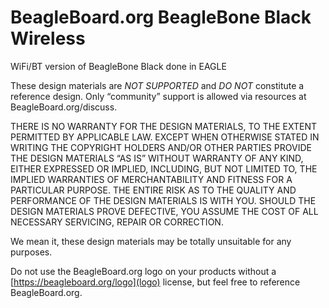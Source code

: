 # BeagleBoard.org BeagleBone Black Wireless
WiFi/BT version of BeagleBone Black done in EAGLE

These design materials are *NOT SUPPORTED* and *DO NOT* constitute a reference design. Only “community” support is allowed via resources at BeagleBoard.org/discuss.

THERE IS NO WARRANTY FOR THE DESIGN MATERIALS, TO THE EXTENT PERMITTED BY APPLICABLE LAW. EXCEPT WHEN OTHERWISE STATED IN WRITING THE COPYRIGHT HOLDERS AND/OR OTHER PARTIES PROVIDE THE DESIGN MATERIALS “AS IS” WITHOUT WARRANTY OF ANY KIND, EITHER EXPRESSED OR IMPLIED, INCLUDING, BUT NOT LIMITED TO, THE IMPLIED WARRANTIES OF MERCHANTABILITY AND FITNESS FOR A PARTICULAR PURPOSE. THE ENTIRE RISK AS TO THE QUALITY AND PERFORMANCE OF THE DESIGN MATERIALS IS WITH YOU. SHOULD THE DESIGN MATERIALS PROVE DEFECTIVE, YOU ASSUME THE COST OF ALL NECESSARY SERVICING, REPAIR OR CORRECTION.

We mean it, these design materials may be totally unsuitable for any purposes.

Do not use the BeagleBoard.org logo on your products without a [https://beagleboard.org/logo](logo) license, but feel free to reference BeagleBoard.org.

